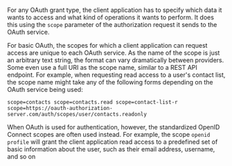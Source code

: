 
For any OAuth grant type, the client application has to specify which data it wants to access and what kind of operations it wants to perform. It does this using the `scope` parameter of the authorization request it sends to the OAuth service.

For basic OAuth, the scopes for which a client application can request access are unique to each OAuth service. As the name of the scope is just an arbitrary text string, the format can vary dramatically between providers. Some even use a full URI as the scope name, similar to a REST API endpoint. For example, when requesting read access to a user's contact list, the scope name might take any of the following forms depending on the OAuth service being used:

`scope=contacts scope=contacts.read scope=contact-list-r scope=https://oauth-authorization-server.com/auth/scopes/user/contacts.readonly`

When OAuth is used for authentication, however, the standardized OpenID Connect scopes are often used instead. For example, the scope `openid profile` will grant the client application read access to a predefined set of basic information about the user, such as their email address, username, and so on